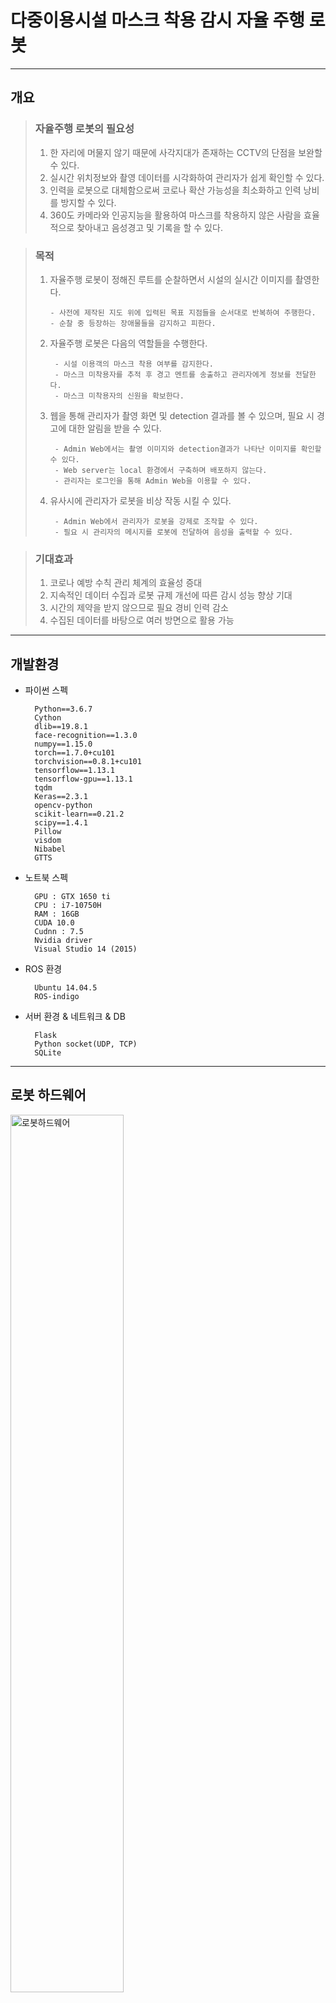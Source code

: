 # 다중이용시설 마스크 착용 감시 자율 주행 로봇

-------------------------------------------------------------------------------------------------------------------------


## 개요
> ### 자율주행 로봇의 필요성
> 1. 한 자리에 머물지 않기 때문에 사각지대가 존재하는 CCTV의 단점을 보완할 수 있다.
> 2. 실시간 위치정보와 촬영 데이터를 시각화하여 관리자가 쉽게 확인할 수 있다.
> 3. 인력을 로봇으로 대체함으로써 코로나 확산 가능성을 최소화하고 인력 낭비를 방지할 수 있다.
> 4. 360도 카메라와 인공지능을 활용하여 마스크를 착용하지 않은 사람을 효율적으로 찾아내고 음성경고 및 기록을 할 수 있다.


> ### 목적
> 1. 자율주행 로봇이 정해진 루트를 순찰하면서 시설의 실시간 이미지를 촬영한다.
>
>        - 사전에 제작된 지도 위에 입력된 목표 지점들을 순서대로 반복하여 주행한다.
>        - 순찰 중 등장하는 장애물들을 감지하고 피한다.
>
> 2. 자율주행 로봇은 다음의 역할들을 수행한다.
>
>         - 시설 이용객의 마스크 착용 여부를 감지한다.
>         - 마스크 미착용자를 추적 후 경고 멘트를 송출하고 관리자에게 정보를 전달한다.
>         - 마스크 미착용자의 신원을 확보한다.
>
> 3. 웹을 통해 관리자가 촬영 화면 및 detection 결과를 볼 수 있으며, 필요 시 경고에 대한 알림을 받을 수 있다.
>
>         - Admin Web에서는 촬영 이미지와 detection결과가 나타난 이미지를 확인할 수 있다.
>         - Web server는 local 환경에서 구축하며 배포하지 않는다.
>         - 관리자는 로그인을 통해 Admin Web을 이용할 수 있다.
>
> 4. 유사시에 관리자가 로봇을 비상 작동 시킬 수 있다.
>
>         - Admin Web에서 관리자가 로봇을 강제로 조작할 수 있다.
>         - 필요 시 관리자의 메시지를 로봇에 전달하여 음성을 출력할 수 있다.

>
> ### 기대효과
> 1. 코로나 예방 수칙 관리 체계의 효율성 증대
> 2. 지속적인 데이터 수집과 로봇 규제 개선에 따른 감시 성능 향상 기대
> 3. 시간의 제약을 받지 않으므로 필요 경비 인력 감소
> 4. 수집된 데이터를 바탕으로 여러 방면으로 활용 가능

----------------------------------------------------------------------------------------------------

## 개발환경

+ 파이썬 스펙

        Python==3.6.7
        Cython
        dlib==19.8.1
        face-recognition==1.3.0
        numpy==1.15.0
        torch==1.7.0+cu101
        torchvision==0.8.1+cu101
        tensorflow==1.13.1
        tensorflow-gpu==1.13.1
        tqdm
        Keras==2.3.1
        opencv-python
        scikit-learn==0.21.2
        scipy==1.4.1
        Pillow
        visdom
        Nibabel
        GTTS


+ 노트북 스펙

        GPU : GTX 1650 ti
        CPU : i7-10750H
        RAM : 16GB
        CUDA 10.0
        Cudnn : 7.5
        Nvidia driver
        Visual Studio 14 (2015)
        
+ ROS 환경

        Ubuntu 14.04.5
        ROS-indigo 
        
+ 서버 환경 & 네트워크 & DB

        Flask
        Python socket(UDP, TCP)
        SQLite

---------------------------------------------------------------------------------------------------------------------

## 로봇 하드웨어
<img src="/README_img/로봇하드웨어.PNG" width="60%" height="60%" title="로봇하드웨어" alt="로봇하드웨어"></img>    
 
---------------------------------------------------------------------------------------------------------------------

## 전체 시스템 디자인 
![Sytem_Design](/README_img/시스템디자인.PNG "시스템디자인")

---------------------------------------------------------------------------------------------------------------------

## 전체 프로세스 알고리즘
![전체프로세스](/README_img/전체프로세스.PNG "전체프로세스")

---------------------------------------------------------------------------------------------------------------------

## 파트 별 설명    
 1. [Panorama Camera](https://github.com/SW-H/Autonomous_Driving_Security_Robot/blob/main/README_hyperlink/PanoramaCamera.md)
 ---------------------------------------------------------------------------------------------------------------------
 2. AI model 
> 로봇에 장착된 카메라를 통해 수집된 이미지에서 목표한 기획에 맞게끔 자율주행 로봇의 움직임을 결정할 데이터를 도출하기 위해 다음과 같은 인공지능 모델들을 사용하였다.    
>  
>> + Mask Detection (YOLO v4) – Custom Data      
   파노라마 카메라로 수집한 이미지에서 마스크를 쓴 사람과 안 쓴 사람, 잘못 쓴 사람의 얼굴을 detection해내기 위한 CNN모델이다.   Kaggle에서 제공하는 VOC format의 Mask Detection Dataset을 convert2Yolo 툴을 이용해  YOLO에 맞는 데이터 형식으로 변환 후, Google Colab Pro 환경에서 직접 모델을 train시켜 weights값을 생성하였다.   이미지에서 마스크를 쓴 얼굴(with_mask), 마스크를 쓰지 않은 얼굴( without_mask), 마스크를 제대로 쓰지 않은 얼굴(mask_weared_incorrect)을 찾아낸다.               
   ![model_training](/README_img/model_training.PNG "model_training")    ↳ Colab Pro에서 진행한 model training이 완료된 화면과 이에 사용한 parameter   
   ![코드 실행 시 마스크 착용 여부에 따라 구분된 모습](/README_img/detecting_mask_nomask.PNG "코드 실행 시 마스크 착용 여부에 따라 구분된 모습")   ↳코드 실행 시 마스크 착용 여부에 따라 구분된 모습
>>
>>
>>
>>
>> + Person Detection (YOLO v4) – Coco Dataset   
    Mask detection model만으로는 사람의 뒷모습을 잡아내지 못하여 한번 포착한 마스크 미착용자를 지속적으로 tracking할수가 없다. 따라서 사진 촬영 각도에 상관없이 이미지에서 사람을 detection 해낼 필요가 있었다.   
	 Detection 성능의 향상을 위해 Mask detection과 별개의 모델을 사용하였으며, coco dataset으로 훈련된 모델에서 ‘person’  label만을 사용하였다. ![detection_result](/README_img/detection_result.PNG "Coco dataset을 이용해 train한 모델의 detection 결과 예시
")    ↳Coco dataset을 이용해 train한 모델의 detection 결과 예시
>>
>>
>>
>>
>> + Object Tracking (Deep-SORT) – Pretrained Model   
   앞에서 detection한 person의  bounding box를 tracking하는 모델이다. 수집된 이미지에서 person마다 각각의  label(track id)을 붙이고 tracking하기 위해 사용한다.![ObjectTracking](/README_img/ObjectTracking.PNG "Real-time으로 person detection & tracking 하는 모델 출력 예시")   ↳ Real-time으로 person detection & tracking 하는 모델 출력 예시
   사용하는 자율주행 로봇 및 카메라의 특성을 고려하여, 연속적으로 촬영한 이미지에서의 원활한 tracking을 위해 model의 hyper parameter들을 조정하였다.   (max_iou_distance = 0.7, max_cos_distance = 0.2)
>>
>>
>>
>>
>> + Face Recognition (dlib + face_recognition)   
   촬영된 이미지에서 Detection된 face를 database에 저장된 face들과 비교해서 개개인을 식별하고 등록되지 않은 face(unknown)를 색출하기 위해 사용한다. 계속해서 업데이트 되고있는 face_recognition api를 사용하며, 이는 전세계 사람들의 얼굴 데이터인 Labeled Faces in the Wild를 기준으로 99.38%의 정확도를 기록하였다.   ![dlib_and_face_recognition](/README_img/dlib_and_face_recognition.PNG "Face Recognition model 사용 예시")   ↳ Face Recognition model 사용 예시
>>
>>
>>
>>
>> + [PC1 Model Code](https://github.com/SW-H/Autonomous_Driving_Security_Robot/blob/main/README_hyperlink/PC1model_code.md)
>> 		+ [모델](https://github.com/SW-H/Autonomous_Driving_Security_Robot/tree/main/pc1_model)
 ---------------------------------------------------------------------------------------------------------------------
 3. ROS
>>
>> + 초기 세팅     
원격 제어를 위해 로봇과 같은 작업 환경 세팅을 위해 Ubuntu 14.04.5 와 ROS-indigo 설치 후 무선 인터넷을 이용하여 연결한다.   로봇내에 기존에는 OS ( ROS )만 설치되어 있었기에 프로젝트 내의 기능 구현을 위해 추가적으로 다양한 패키지 및 라이브러리가 필요했다. 그 목록은 다음과 같다.
>>> 		- actionlib, actionlib_msgs : 로봇의 순찰(patrolling) 기능 구현을 위해 필요하다. 정해진 범위 내에서 반복적으로 이동하고 이벤트 발생 시 제어(스케쥴링)와 운용에 필요한 메시지를 주고 받기 위해 필요한 패키지이다.   
>>>		- rosbridge  : ROS와 non-ROS간의 통신을 위한 패키지이다. 
>>>		- rospy : ROS는 C++로 이루어진 OS로, 이를 파이썬으로 활용하기 위한 패키지이다.
>>>		- sound_play : String을 입력해서 TTS를 실행시키기 위한 패키지이다.
>>>		- AMCL(Adaptive Monte Calro Localization) : 확률 기반으로 로봇 위치 파악을 위한 패키지이다.
>>>		- Base_local_planner : 평면상에서 로봇의 이동 궤적을 결정하고 구동하는 컨트롤러 패키지 이다. 
>>>		- rostopic : 현재 로봇에서 발행되는 데이터 (실시간 위치인 odometry데이터 등 ) 을 확인하기 위해 사용한다. 
>>>		- costmap_2d : 매핑 및 cost map 생성에 사용한다.
>>>		- fetch_navigation : rostopic으로 주행 거리 및 목표 지점 등을 가져와 주행명령을 출력한다.
>>>		- map_server : 3D모델의 2D평면도를 RVIZ에 출력하여 로봇의 이동 경로 등을 확인할 수 있다.
>>>		- Move_base :경로 계획, 장애물 회피, 로봇 주행 제어 등을 위한 노드를 추가한다.
>>>		- PCL(Point Cloud Library) : 다차원 포인트들을 나타내는데 사용되는 데이터 구조로 일반적으로 3차원 데이터를 나타내는데에 사용된다.
>>
>>
>> +  ROS 3D 시각화 툴 ( Rviz )    
로봇과 연동하여 로봇의 위치를 지도 상에서 시각화하고 로봇의 센서 정보, 이동 경로, 레이저 데이터 등을 표시한다. 다양한 기능 구현 및 작업 과정에서의 시각화를 위해 해당 도구를 사용한다.   ![rviz](/README_img/fetch_navigation%20rviz.PNG) ↳ 매핑된 지도를 불러와 Rviz상에 띄운 실행화면 
>>  
>> + 맵핑 ( mapping )    
로봇이 주행할 공간에 대한 지도를 만들기 위한 과정이다. 내부에서 사용될 맵의 정보를 담고 있는 yaml 파일과 이미지 파일인 pgm 파일로 저장된다.   <img src="https://github.com/SW-H/Autonomous_Driving_Security_Robot/blob/main/README_img/build_map.PNG" title="build_map" alt="build_map">    
↳ fetch_navigation 라이브러리 활용한 지도 매핑 과정 캡처 화면  ![map_and_costmap](/README_img/map_and_costmap.PNG)
>> +  ROS Navigation   
   관련 패키지에는 지도 작성을 위한 노드와 자율 주행을 위한 amcl, move_base 노드가 포함되어 있다.  amcl을 이용해 로봇의 위치를 지도 상에서 인식하고 원격으로 로봇을 조종한다. 이 때는 자동으로 장애물을 인식하여 피할 수 있도록 한다.
>> +  Patrolling   지정해준 범위내에서 반복적으로 순찰(patrolling)하고 도중에 나타나는 장애물은 2D Laser Sensor로 감지한다. 자율 주행 중에 마스크 미착용자 확인 등 여러 기능을 수행한다.   <img src="https://github.com/SW-H/Autonomous_Driving_Security_Robot/blob/main/README_img/patrolling.PNG" width="70%" height="70%" title="patrolling" alt="patrolling">  
>> ↳ patrolling 에 필요한 소스 코드 실행 화면      <img src="https://github.com/SW-H/Autonomous_Driving_Security_Robot/blob/main/README_img/patrolling_plan.PNG" width="70%" height="70%" title="patrolling_plan" alt="patrolling_plan">   
>>     ↳ 로봇의 patrolling과정을 맵에 띄운 화면. 이동 경로 계획 등이 포함된다. 
>> + [patrolling 소스코드 설명](https://github.com/SW-H/Autonomous_Driving_Security_Robot/blob/main/README_hyperlink/ROS_code.md)
 ---------------------------------------------------------------------------------------------------------------------


 4. 네트워크 & 서버 & DB
>> + Network : PC와 PC사이, PC와 Robot사이 데이터 전송은 websocket(UDP&TCP)을 사용한다.
>>>	- PC1에서 Main Server로 AI모델의 detection 및 tracking 결과를 TCP로 전송
>>>	- Robot(Freifgt100)에서 Main Server로 로봇의 실시간 위치를 TCP로 전송
>>>	- Main Server에서 Robot(Freight100)으로 로봇이 움직일 위치를 UDP로 전송
>>>	- Main Server에서 Robot(Freight100)으로 로봇이 음성으로 출력할 문구를 TCP로 전송
>> + Server
>>>  	- Main Server는 PC2의 host PC 환경에 Flask를 이용해 구축한다.
>>> 	- Flask에서 Main Server와 별도로 모델의 결과, 로봇 이동 명령, 로봇 위치 수신, 메시지 전송을 위한 별도의 서버를 운영한다.
>> + Database
>>>	- SQLite을 이용해 직원정보와 발생한 이슈에 대한 테이블을 생성한다.
>>>	- Known people의 사진과 알고리즘에서 전송된 사진은 Directory에 저장한다.
 ---------------------------------------------------------------------------------------------------------------------
 5. TTS
>>  경고메시지와 관리자의 메시지를 출력하기 위한 TTS API로 ROS sound_play 패키지를 사용하였다.
```python
rospy.init_node('say', anonymous=True)
soundhandle = SoundClient()
rospy.sleep(1)

voice = 'voice_kal_diphone'
volume = 1.0

if len(sys.argv) == 1:
    s = sys.stdin.read()
    else:
	s = sys.argv[1]

	if len(sys.argv) > 2:
	    voice = sys.argv[2]
	if len(sys.argv) > 3:
	    volume = float(sys.argv[3])

    rospy.loginfo('Saying: %s' % s)
    rospy.loginfo('Voice: %s' % voice)
    rospy.loginfo('Volume: %s' % volume)

    soundhandle.say(s, voice, volume)
```
↳ ROS에서 sound_play를 실행시키는 say.py 코드의 실행부분

 ---------------------------------------------------------------------------------------------------------------------


 6. [알고리즘 코드 ](https://github.com/SW-H/Autonomous_Driving_Security_Robot/blob/main/README_hyperlink/algorithm_code.md)
```python
#target selection
if state == 0:
    #nearest unmasked
    nearest_unmasked = []
    max_area = 0
    for mask in masks:
        if (mask[2] - mask[0]) * (mask[3] - mask[1]) >= max_area and mask[5]!=0:
            nearest_unmasked = mask
            max_area = (mask[2] - mask[0]) * (mask[3] - mask[1])
    #person match
    target = []
    target_id = -1
    if nearest_unmasked != [] and persons != []:
        for person in persons:
            if person[0] <= nearest_unmasked[0] and person[1] <= nearest_unmasked[1] and person[2] >= nearest_unmasked[2] and person[3] >= nearest_unmasked[3] and person[6] not in targets:
                target = person
                target_id = person[6]
                targets.append(target_id)
                state = 1
                img1_grab = np.array(ImageGrab.grab(square))
                img1_cvt = cv2.cvtColor(img1_grab, cv2.COLOR_BGR2RGB)
                break
```
↳ 주행중 마스크를 쓰지 않거나 부정확하게 쓴 인물을 발견하면 타겟으로 설정하고 촬영 사진을 저장한 후 인물을 트래킹하기 시작한다.
```python
if state == 1:
    found = False
    unmasked = True
    for person in persons:
        if person[6] == target_id: #find correct target_id
            theta = ((person[2]+person[0])/2) / (square[2]-square[0]) * math.pi / 180 - math.pi
            if person[3] <= (square[3]-square[1]) * 0.9: #not close enough
                global rob_loc
                rob_loc = [0,0,0]
                z = theta+rob_loc[2]
                x = rob_loc[0] + math.cos(z) * distance
                y = rob_loc[1] + math.cos(z) * distance
                sock.send(str([x,y,z]).encode()) #robot location send
            else: #close enough
                sock.send(str([5]).encode()) #TTS(마스크를 써주세요)
                img2_grab = np.array(ImageGrab.grab(square))
                img2_cvt = cv2.cvtColor(img2_grab, cv2.COLOR_BGR2RGB)
```
↳ 자율주행 로봇이 타겟 인물에 접근하였다고 판단하면 TTS로 음성 경고를 출력한다.
```python
                while delay_time < 10: #wait for 10seconds
                    delay_time = time.time() - TTS_time
 
                    if masked(masks,check): #check if masked or not
                        state = 0
                        unmasked = False
                        sock.send(str([6]).encode()) #TTS(감사합니다)
                        break
                if unmasked: #unmasked until the end
                    state = 0
                    img_name = frame_num
                    cv2.imwrite('./criminal/'+img_name+'.jpg',img2_cvt)
                    face_recognition('./criminal/'+img_name+'.jpg')
```
↳ 경고후 일정 시간 내에 마스크를 착용하면 감시를 멈추고, 마스크를 착용하지 않으면 사진 촬영 후 관리자에게 전송한다.

 ---------------------------------------------------------------------------------------------------------------------
 
 ## 웹 & 서비스
   Flask web frame work로 제작한  ROS 기반 로봇 컨트롤 및 관리 Web page
   다른페이지는 클릭할 시 접속이 가능하지만 유일하게 컨트롤 대시보드를 이용하기 위한 관리자 전용 로그인 기능하다.

 + #### Home & About us
 ![website_home](/README_img/website_home.PNG)
 ↳ about, team에 대한 페이지 전환과 controller, login, join 페이지로의 이동이 가능한 Main page이다.   
    
 ![website_about](/README_img/website_about.PNG)
 ↳ 로봇의 주기능 및 사용된 알고리즘에 대한 설명
    
 ![website_team_introduction](/README_img/website_team_introduction.PNG)
 ↳ 팀 소개
  
 + #### Controller Dashboard
 ![website_team_introduction](/README_img/website_dashboard.PNG)
 ↳ 실시간으로 로봇을 통한 Detection 결과를 영상으로 출력하고 로봇과의 연결상태 확인 및 컨트롤 가능한 page
     
        
	  
 ```python
var app = new Vue({
    el: '#app',
    // storing the state of the page
    data: {
        connected: false,
        ros: null,
        ws_address: 'ws://172.22.77.172:9090',
        logs: [],
        loading: false,
        topic: null,
        message: null,
    },
    
    // helper methods to connect to ROS
    methods: {
        connect: function() {
            this.loading = true
            this.ros = new ROSLIB.Ros({
                url: this.ws_address
            })
            this.ros.on('connection', () => {
                console.log(' - Connected!')
                this.logs.unshift((new Date()).toTimeString() + ' - Connected!')
                this.connected = true
                this.loading = false
            })
            this.ros.on('error', (error) => {
                console.log(` - Error: ${error}`)
                this.logs.unshift((new Date()).toTimeString() + ` - Error: ${error}`)
            })
            this.ros.on('close', () => {
                console.log(' - Disconnected!')
                this.logs.unshift((new Date()).toTimeString() + ' - Disconnected!')
                this.connected = false
                this.loading = false
            })
        },
        disconnect: function() {
            this.ros.close()
        },
```
↳ 웹소켓을 이용하여 js와 ROS를 직접 연결한다.

```python
setTopic: function() {
    this.topic = new ROSLIB.Topic({
        ros: this.ros,
        name: '/cmd_vel',
        messageType: 'geometry_msgs/Twist'
    })
},
forward: function() {
    this.message = new ROSLIB.Message({
        linear: { x: 1, y: 0, z: 0, },
        angular: { x: 0, y: 0, z: 0, },
    })
    this.setTopic()
    this.topic.publish(this.message)
},
stop: function() {
    this.message = new ROSLIB.Message({
        linear: { x: 0, y: 0, z: 0, },
        angular: { x: 0, y: 0, z: 0, },
    })
    this.setTopic()
    this.topic.publish(this.message)
},
backward: function() {
    this.message = new ROSLIB.Message({
        linear: { x: -1, y: 0, z: 0, },
        angular: { x: 0, y: 0, z: 0, },
   })
    this.setTopic()
    this.topic.publish(this.message)
},
turnLeft: function() {
    this.message = new ROSLIB.Message({
       linear: { x: 0, y: 0, z: 0, },
       angular: { x: 0, y: 0, z: 0.5, },
    })
    this.setTopic()
    this.topic.publish(this.message)
},
turnRight: function() {
    this.message = new ROSLIB.Message({
        linear: { x: 0, y: 0, z: 0, },
        angular: { x: 0, y: 0, z: -0.5, },
    })
    this.setTopic()
    this.topic.publish(this.message)
},
```
↳ 웹페이지상에서 관리자가 로봇을 수동으로 조종할 수 있도록 컨트롤 명령을 js를 통하여 ros에 직접 전달한다.
     
      
      
+ ####  Member Management & Authentication administrator
   
```python
@app.route('/register', methods=['GET', 'POST'])
def register():
    if current_user.is_authenticated:
        return redirect(url_for('home'))
    form = RegistrationForm()
    if form.validate_on_submit():
        hashed_password = bcrypt.generate_password_hash(form.password.data).decode('utf-8')
        user = User(username=form.username.data, email=form.email.data, password=hashed_password)
        db.session.add(user)
        db.session.commit()
        flash('Your account has been created! You are now able to log in ', 'success')
        return redirect(url_for('login'))
    return render_template('register.html', title='Register', form=form)
 
)
 
def save_picture(form_picture):
    random_hex=secrets.token_hex(8)
    _, f_ext = os.path.splitext(form_picture.filename)
    picture_fn = random_hex + f_ext
    picture_path = os.path.join(app.root_path, 'static/profile_pics', picture_fn)
    form_picture.save(picture_path)
 
    return picture_fn
 
@app.route("/account", methods=['GET','POST'])
@login_required
def account():
    form =UpdateAccountForm()
    if form.validate_on_submit():
        if form.picture.data:
            picture_file = save_picture(form.picture.data)
            current_user.image_file = picture_file
        current_user.username = form.username.data
        current_user.email = form.email.data
        db.session.commit()
        flash('Your account has been updated!', 'success')
        return redirect(url_for('account'))
    elif request.method=='GET':
        form.username.data=current_user.username
        form.email.data=current_user.email
    image_file = url_for('static', filename='profile_pics/' + current_user.image_file)
    return render_template('account.html', title='Account', image_file=image_file, form = form)
 ```
 ↳ 로봇을 운용하는 기관 직원 및 웹페이지 회원의 정보(사진, 인적사항)을 웹페이지에서 수정하여 바로 Database에 반영한다.
 
```python
@login_manager.user_loader
def load_user(user_id):
    return User.query.get(int(user_id))
 
class User(db.Model, UserMixin):
    id = db.Column(db.Integer, primary_key = True)
    username = db.Column(db.String(20), unique=True, nullable=False)
    email = db.Column(db.String(120), unique=True, nullable=False)
    image_file = db.Column(db.String(20), nullable=False, default= 'default.jpg')
    password = db.Column(db.String(60), nullable=False)
    posts = db.relationship('Post', backref='author', lazy=True)
 
    def __repr__(self):
        return f"User('{self.username}','{self.email}','{self.image_file}')"
 
 
class Post(db.Model):
    id = db.Column(db.Integer, primary_key = True)
    title = db.Column(db.String(100), nullable=False)
    date_history = db.Column(db.DateTime, nullable=False, default=datetime.utcnow)
    content = db.Column(db.Text, nullable=False)
    user_id = db.Column(db.Integer, db.ForeignKey('user.id'), nullable= False)
 
    def __repr__(self):
        return f"Post('{self.title}','{self.date_history}')"
```
 ↳ 신분 확인을 위한 로봇을 운용하는 기관의 직원정보와 로봇이 탐지한 이슈를 database에 저장한다. 
 
```python
@app.route('/model_result')
def model_result():
    global detection_result
    serverSocket = socket(AF_INET, SOCK_STREAM)
    serverSocket.bind((TCP_IP,TCP_PORT))
    serverSocket.listen(0)
    connectionSocket, _ = serverSocket.accept()
    while True:
        data = connectionSocket.recv(8192)
        detection_result = data.decode()
        connectionSocket.send('success'.encode())
        serverSocket.close()
    return "model_result"
	↳ AI Model로부터 detection 및 tracking 결과를 websocket으로 받아오는 model_result 페이지
 
@app.route('/ordering')
def ordering():
```
↳ AI model의 결과 데이터를 기반으로  로봇의 다음 움직임을 알고리즘으로 판단하여  로봇에 websocket으로 전달하는 ordering 페이지, 코드 내용은 위의 알고리즘 코드와 같다.
 
```python
@app.route('/robot_location')
def robot_location():
    global rob_loc
    serverSocket = socket(AF_INET, SOCK_STREAM)
    serverSocket.bind((TCP_IP_LOC,TCP_PORT_LOC))
    serverSocket.listen(0)
    connectionSocket, _ = serverSocket.accept()
   
    while True:
        data = connectionSocket.recv(8192)
        rob_loc = eval(data.decode())
        print(rob_loc)
        connectionSocket.send('success'.encode())
        serverSocket.close()
    return "rob_loc"
```
↳ 저장된 Map 위에서 로봇의 현재 절대좌표를 websocket으로 실시간으로 받아오는 robot_location 페이지
 
```python
@app.route('/video_feed')
def video_feed():
    redirect(url_for('ordering'))
    square = (348,194,1493,660)
    return Response(gen_bboxed_frames(square),
                    mimetype='multipart/x-mixed-replace; boundary=frame')
```
↳ 파노라마 카메라로 촬영한 이미지를 전용 소프트웨어를 거쳐 real-time video형식으로 flask로 가져오는 video_feed 페이지

 ---------------------------------------------------------------------------------------------------------------------
 
 ## 프로젝트 결과

 ![res](/README_img/res.PNG)

------------------------------------------------------------------------------------------------------------------------

## 향후 발전가능성 
### + 공사현장, 의료시설, 실험실, 롤러장 등에서의 안전장비 착용여부 점검(실외라면 오토바이나 자전거)
### + pose estimation을 사용했으므로 위험행동 감지를 통해 경비 기능이 가능
### + 포스트 코로나 시대에도 unknown에 대한 방범 기능으로서 사용 가능
### + 현재 프로세스를 드론에 적용시킨다면 농업 등 다른 산업 분야에 적용 가능

